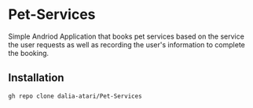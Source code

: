 # Pet-Services

Simple Andriod Application that books pet services based on the service the user requests as well as recording the user's information to complete the booking.

## Installation

```bash
gh repo clone dalia-atari/Pet-Services
